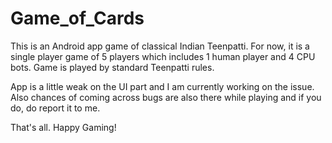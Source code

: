 # Game_of_Cards

This is an Android app game of classical Indian Teenpatti. For now, it is a single player game of 5 players which includes 1 human player and 4 CPU bots. Game is played by standard Teenpatti rules.

App is a little weak on the UI part and I am currently working on the issue. Also chances of coming across bugs are also there while playing and if you do, do report it to me.

That's all. Happy Gaming!
